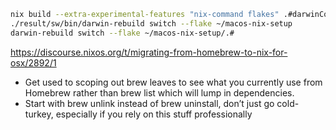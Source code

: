 ```bash
nix build --extra-experimental-features "nix-command flakes" .#darwinConfigurations.Matejas-MacBook-Pro.local.system
./result/sw/bin/darwin-rebuild switch --flake ~/macos-nix-setup
darwin-rebuild switch --flake ~/macos-nix-setup/.#
```

https://discourse.nixos.org/t/migrating-from-homebrew-to-nix-for-osx/2892/1

- Get used to scoping out brew leaves to see what you currently use from Homebrew rather than brew list which will lump in dependencies.
- Start with brew unlink instead of brew uninstall, don’t just go cold-turkey, especially if you rely on this stuff professionally

